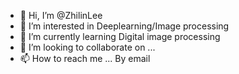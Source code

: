 - 👋 Hi, I’m @ZhilinLee
- 👀 I’m interested in Deeplearning/Image processing
- 🌱 I’m currently learning Digital image processing
- 💞️ I’m looking to collaborate on ...
- 📫 How to reach me ... By email

<!---
ZhilinLee/ZhilinLee is a ✨ special ✨ repository because its `README.md` (this file) appears on your GitHub profile.
You can click the Preview link to take a look at your changes.
--->
